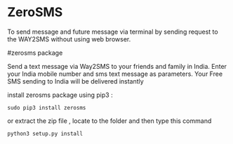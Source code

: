# ZeroSMS
To send message and future message via terminal by sending request to the WAY2SMS without using web browser.

#zerosms package

Send a text message via Way2SMS to your friends and family in India. Enter your India mobile number and sms text message as parameters. Your Free SMS sending to India will be delivered instantly

install zerosms package using pip3 :

    sudo pip3 install zerosms
    
or extract the zip file , locate to the folder and then type this command

    python3 setup.py install


